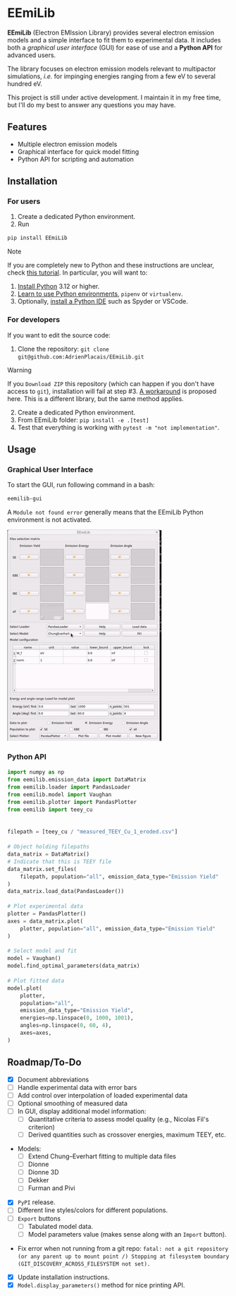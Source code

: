 # EEmiLib

**EEmiLib** (Electron EMIssion Library) provides several electron emission models and
a simple interface to fit them to experimental data.
It includes both a _graphical user interface_ (GUI) for ease of use and a
**Python API** for advanced users.

The library focuses on electron emission models relevant to multipactor simulations,
_i.e._ for impinging energies ranging from a few eV to several hundred eV.

This project is still under active development.
I maintain it in my free time, but I'll do my best to answer any questions you
may have.

## Features

- Multiple electron emission models
- Graphical interface for quick model fitting
- Python API for scripting and automation

## Installation

### For users

1. Create a dedicated Python environment.
2. Run

```bash
pip install EEmiLib
```

> [!NOTE]
> If you are completely new to Python and these instructions are unclear, check [this tutorial](https://python-guide.readthedocs.io/en/latest/).
> In particular, you will want to:
>
> 1. [Install Python](https://python-guide.readthedocs.io/en/latest/starting/installation/) 3.12 or higher.
> 2. [Learn to use Python environments](https://python-guide.readthedocs.io/en/latest/dev/virtualenvs/), `pipenv` or `virtualenv`.
> 3. Optionally, [install a Python IDE](https://python-guide.readthedocs.io/en/latest/dev/env/#ides)
>    such as Spyder or VSCode.

### For developers

If you want to edit the source code:

1. Clone the repository: `git clone git@github.com:AdrienPlacais/EEmiLib.git`

> [!WARNING]
> If you `Download ZIP` this repository (which can happen if you don't have access to `git`), installation will fail at step #3.
> [A workaround](https://lightwin.readthedocs.io/en/latest/manual/troubles/setuptools_error.html) is proposed here.
> This is a different library, but the same method applies.

2. Create a dedicated Python environment.
3. From EEmiLib folder: `pip install -e .[test]`
4. Test that everything is working with `pytest -m "not implementation"`.

## Usage

### Graphical User Interface

To start the GUI, run following command in a bash:

```bash
eemilib-gui
```

A `Module not found error` generally means that the EEmiLib Python environment
is not activated.

![GUI animation](./docs/_static/animation.gif)

### Python API

```python
import numpy as np
from eemilib.emission_data import DataMatrix
from eemilib.loader import PandasLoader
from eemilib.model import Vaughan
from eemilib.plotter import PandasPlotter
from eemilib import teey_cu


filepath = [teey_cu / "measured_TEEY_Cu_1_eroded.csv"]

# Object holding filepaths
data_matrix = DataMatrix()
# Indicate that this is TEEY file
data_matrix.set_files(
    filepath, population="all", emission_data_type="Emission Yield"
)
data_matrix.load_data(PandasLoader())

# Plot experimental data
plotter = PandasPlotter()
axes = data_matrix.plot(
    plotter, population="all", emission_data_type="Emission Yield"
)

# Select model and fit
model = Vaughan()
model.find_optimal_parameters(data_matrix)

# Plot fitted data
model.plot(
    plotter,
    population="all",
    emission_data_type="Emission Yield",
    energies=np.linspace(0, 1000, 1001),
    angles=np.linspace(0, 60, 4),
    axes=axes,
)
```

## Roadmap/To-Do

- [x] Document abbreviations
- [ ] Handle experimental data with error bars
- [ ] Add control over interpolation of loaded experimental data
- [ ] Optional smoothing of measured data
- [ ] In GUI, display additional model information:
  - [ ] Quantitative criteria to assess model quality (e.g., Nicolas Fil's criterion)
  - [ ] Derived quantities such as crossover energies, maximum TEEY, etc.
- Models:
  - [ ] Extend Chung–Everhart fitting to multiple data files
  - [ ] Dionne
  - [ ] Dionne 3D
  - [ ] Dekker
  - [ ] Furman and Pivi
- [x] `PyPI` release.
- [ ] Different line styles/colors for different populations.
- [ ] `Export` buttons
  - [ ] Tabulated model data.
  - [ ] Model parameters value (makes sense along with an `Import` button).
- Fix error when not running from a git repo:
  `fatal: not a git repository (or any parent up to mount point /)
Stopping at filesystem boundary (GIT_DISCOVERY_ACROSS_FILESYSTEM not set).`
- [x] Update installation instructions.
- [x] `Model.display_parameters()` method for nice printing API.
